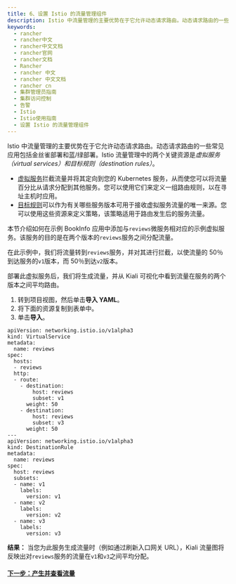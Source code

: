 ```yaml
---
title: 6、设置 Istio 的流量管理组件
description: Istio 中流量管理的主要优势在于它允许动态请求路由。动态请求路由的一些常见应用包括金丝雀部署和蓝/绿部署。Istio 流量管理中的两个关键资源是虚拟服务（virtual services）和目标规则（destination rules）。本节介绍如何在示例 BookInfo 应用中添加与`reviews`微服务相对应的示例虚拟服务。该服务的目的是在两个版本的`reviews`服务之间分配流量。
keywords:
  - rancher
  - rancher中文
  - rancher中文文档
  - rancher官网
  - rancher文档
  - Rancher
  - rancher 中文
  - rancher 中文文档
  - rancher cn
  - 集群管理员指南
  - 集群访问控制
  - 告警
  - Istio
  - Istio使用指南
  - 设置 Istio 的流量管理组件
---
```


Istio 中流量管理的主要优势在于它允许动态请求路由。动态请求路由的一些常见应用包括金丝雀部署和蓝/绿部署。Istio 流量管理中的两个关键资源是*虚拟服务（virtual services）*和*目标规则（destination rules）*。

- [虚拟服务](https://istio.io/docs/reference/config/networking/v1alpha3/virtual-service/)拦截流量并将其定向到您的 Kubernetes 服务，从而使您可以将流量百分比从请求分配到其他服务。您可以使用它们来定义一组路由规则，以在寻址主机时应用。
- [目标规则](https://istio.io/docs/reference/config/networking/v1alpha3/destination-rule/)可以作为有关哪些服务版本可用于接收虚拟服务流量的唯一来源。您可以使用这些资源来定义策略，该策略适用于路由发生后的服务流量。

本节介绍如何在示例 BookInfo 应用中添加与`reviews`微服务相对应的示例虚拟服务。该服务的目的是在两个版本的`reviews`服务之间分配流量。

在此示例中，我们将流量转到`reviews`服务，并对其进行拦截，以使流量的 50％到达服务的`v1`版本，而 50％到达`v2`版本。

部署此虚拟服务后，我们将生成流量，并从 Kiali 可视化中看到流量在服务的两个版本之间平均路由。

1. 转到项目视图，然后单击**导入 YAML**。
1. 将下面的资源复制到表单中。
1. 单击**导入**。

```
apiVersion: networking.istio.io/v1alpha3
kind: VirtualService
metadata:
  name: reviews
spec:
  hosts:
  - reviews
  http:
  - route:
    - destination:
        host: reviews
        subset: v1
      weight: 50
    - destination:
        host: reviews
        subset: v3
      weight: 50
---
apiVersion: networking.istio.io/v1alpha3
kind: DestinationRule
metadata:
  name: reviews
spec:
  host: reviews
  subsets:
  - name: v1
    labels:
      version: v1
  - name: v2
    labels:
      version: v2
  - name: v3
    labels:
      version: v3
```

**结果：** 当您为此服务生成流量时（例如通过刷新入口网关 URL），Kiali 流量图将反映出对`reviews`服务的流量在`v1`和`v3`之间平均分配。

#### [下一步：产生并查看流量](/docs/rancher2/istio/2.3.x-2.4.x/setup/view-traffic/_index)
